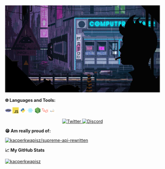 <p align="center">
<img src="https://github.com/kacperkwapisz/kacperkwapisz/blob/main/img.gif">
</p>

<!--## Some articles <img src="https://media.giphy.com/media/Z6wxlelBagpIa4HNhV/giphy.gif" width="30px">:
-   [How Home Security Cameras Get Hacked?](https://yassertahiri.medium.com/how-home-security-cameras-get-hacked-6b7b3490fc47) : Hacking has been an alarming threat to the world for a long time. In this era, when all of your precious data is on the internet your priority is always about securing your data from falling into the wrong hands.-->
**🌐 Languages and Tools:**  

<code><img height="20" src="https://raw.githubusercontent.com/github/explore/80688e429a7d4ef2fca1e82350fe8e3517d3494d/topics/php/php.png"></code>
<code><img height="20" src="https://raw.githubusercontent.com/github/explore/80688e429a7d4ef2fca1e82350fe8e3517d3494d/topics/javascript/javascript.png"></code>
<code><img height="20" src="https://raw.githubusercontent.com/github/explore/80688e429a7d4ef2fca1e82350fe8e3517d3494d/topics/python/python.png"></code>
<code><img height="20" src="https://raw.githubusercontent.com/github/explore/80688e429a7d4ef2fca1e82350fe8e3517d3494d/topics/react/react.png"></code>
<code><img height="20" src="https://raw.githubusercontent.com/github/explore/80688e429a7d4ef2fca1e82350fe8e3517d3494d/topics/nodejs/nodejs.png"></code>
<code><img height="20" src="https://raw.githubusercontent.com/github/explore/80688e429a7d4ef2fca1e82350fe8e3517d3494d/topics/laravel/laravel.png"></code>
<code><img height="20" src="https://raw.githubusercontent.com/github/explore/80688e429a7d4ef2fca1e82350fe8e3517d3494d/topics/mysql/mysql.png"></code>
<p align="center">
    <a href="https://twitter.com/ohdearkk">
    <img alt="Twitter" src="https://img.shields.io/badge/Twitter%20-%231DA1F2.svg?&style=for-the-badge&logo=Twitter&logoColor=white"</a>
    <a href="https://discord.gg/HaWXwrj">
    <img alt="Discord" src="https://img.shields.io/badge/Discord%20-%237289DA.svg?&style=for-the-badge&logo=discord&logoColor=white"/></a>
</p>

**😁 Am really proud of:**

<a align="center" href="https://github.com/kacperkwapisz/supreme-api-rewritten"> <img width="100%" height="140px" src="https://github-readme-stats.vercel.app/api/pin/?username=kacperkwapisz&repo=supreme-api-rewritten&title_color=abd200&icon_color=abd200&text_color=68b587&bg_color=0a0f0b" alt="kacperkwapisz/supreme-api-rewritten" /></a>

**📈 My GitHub Stats**

<a align="center" href="https://github.com/kacperkwapisz"> <img width="100%" height="200" src="https://github-readme-stats.vercel.app/api?username=kacperkwapisz&show_icons=true&theme=merko" alt="kacperkwapisz" /></a>
